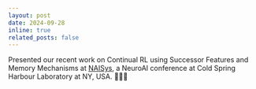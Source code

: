 ```yaml
---
layout: post
date: 2024-09-28 
inline: true
related_posts: false
---
```


Presented our recent work on Continual RL using Successor Features and Memory Mechanisms at <a href='https://meetings.cshl.edu/meetings.aspx?meet=NAISYS'>NAISys</a>, a NeuroAI conference at Cold Spring Harbour Laboratory at NY, USA. 🍎🇺🇸 
